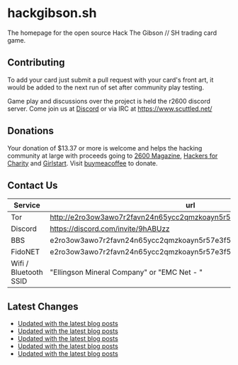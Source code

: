 # hackgibson.sh
The homepage for the open source Hack The Gibson // SH trading card game.


## Contributing

To add your card just submit a pull request with your card's front art, it would be added to the next run of set after community play testing.

Game play and discussions over the project is held the r2600 discord server. Come join us at [Discord](https://discord.com/invite/9hABUzz) or via IRC at https://www.scuttled.net/


## Donations

Your donation of $13.37 or more is welcome and helps the hacking community at large with proceeds going to [2600 Magazine](https://2600.com/), [Hackers for Charity](https://hackersforcharity.org) and [Girlstart](https://girlstart.org).  Visit [buymeacoffee](https://www.buymeacoffee.com/hackgibson.sh) to donate.


## Contact Us

Service | url
-|-
Tor | http://e2ro3ow3awo7r2favn24n65ycc2qmzkoayn5r57e3f56nvjwdcgg32ad.onion
Discord | https://discord.com/invite/9hABUzz
BBS | e2ro3ow3awo7r2favn24n65ycc2qmzkoayn5r57e3f56nvjwdcgg32ad.onion:23
FidoNET | e2ro3ow3awo7r2favn24n65ycc2qmzkoayn5r57e3f56nvjwdcgg32ad.onion:24554
Wifi / Bluetooth SSID | "Ellingson Mineral Company" or "EMC Net - <fidonet address>"

## Latest Changes
<!-- BLOG-POST-LIST:START -->
- [Updated with the latest blog posts](https://github.com/DFW2600/hackgibson.sh/commit/3f157e596276afb5b7d86ab701ab22792f54da45)
- [Updated with the latest blog posts](https://github.com/DFW2600/hackgibson.sh/commit/670f31b338e95f7ca85cda8907e58f8ad7c6e29a)
- [Updated with the latest blog posts](https://github.com/DFW2600/hackgibson.sh/commit/915c587b0e1e40d3d235bcf93859af27188c57c9)
- [Updated with the latest blog posts](https://github.com/DFW2600/hackgibson.sh/commit/616697bfa5918f044a1a7d026260751c203c0c46)
- [Updated with the latest blog posts](https://github.com/DFW2600/hackgibson.sh/commit/c2e88ea95b9b520b6f35ad146dc711ab7f30590a)
<!-- BLOG-POST-LIST:END -->
